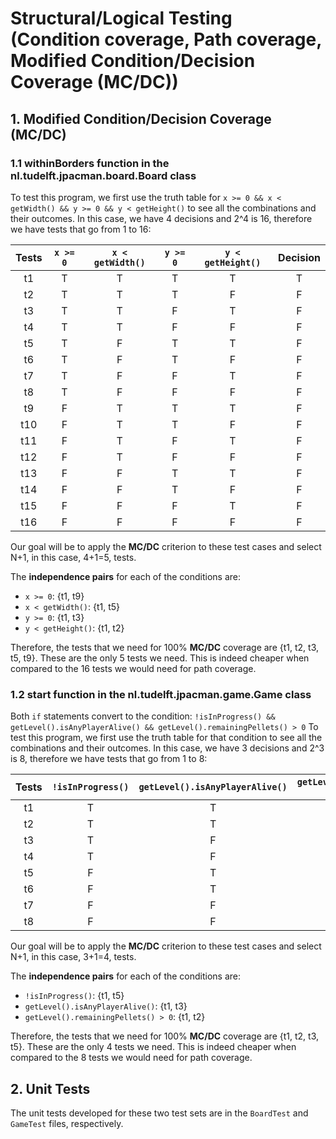 # Structural/Logical Testing (Condition coverage, Path coverage, Modified Condition/Decision Coverage (MC/DC))

## 1. Modified Condition/Decision Coverage (MC/DC)

### 1.1 withinBorders function in the nl.tudelft.jpacman.board.Board class

To test this program, we first use the truth table for `x >= 0 && x < getWidth() && y >= 0 && y < getHeight()` to see all the combinations and their outcomes.
In this case, we have 4 decisions and 2^4 is 16, therefore we have tests that go from 1 to 16:

| Tests | `x >= 0` | `x < getWidth()` | `y >= 0` | `y < getHeight()` | Decision |
|:-----:|:--------:|:----------------:|:--------:|:-----------------:|:--------:|
|   t1  |     T    |         T        |     T    |         T         |     T    |
|   t2  |     T    |         T        |     T    |         F         |     F    |
|   t3  |     T    |         T        |     F    |         T         |     F    |
|   t4  |     T    |         T        |     F    |         F         |     F    |
|   t5  |     T    |         F        |     T    |         T         |     F    |
|   t6  |     T    |         F        |     T    |         F         |     F    |
|   t7  |     T    |         F        |     F    |         T         |     F    |
|   t8  |     T    |         F        |     F    |         F         |     F    |
|   t9  |     F    |         T        |     T    |         T         |     F    |
|  t10  |     F    |         T        |     T    |         F         |     F    |
|  t11  |     F    |         T        |     F    |         T         |     F    |
|  t12  |     F    |         T        |     F    |         F         |     F    |
|  t13  |     F    |         F        |     T    |         T         |     F    |
|  t14  |     F    |         F        |     T    |         F         |     F    |
|  t15  |     F    |         F        |     F    |         T         |     F    |
|  t16  |     F    |         F        |     F    |         F         |     F    |

Our goal will be to apply the **MC/DC** criterion to these test cases and select N+1, in this case, 4+1=5, tests.

The **independence pairs** for each of the conditions are:

- `x >= 0`: {t1, t9}
- `x < getWidth()`: {t1, t5}
- `y >= 0`: {t1, t3}
- `y < getHeight()`: {t1, t2}

Therefore, the tests that we need for 100% **MC/DC** coverage are {t1, t2, t3, t5, t9}.
These are the only 5 tests we need.
This is indeed cheaper when compared to the 16 tests we would need for path coverage.

### 1.2 start function in the nl.tudelft.jpacman.game.Game class

Both `if` statements convert to the condition: `!isInProgress() && getLevel().isAnyPlayerAlive() && getLevel().remainingPellets() > 0`
To test this program, we first use the truth table for that condition to see all the combinations and their outcomes.
In this case, we have 3 decisions and 2^3 is 8, therefore we have tests that go from 1 to 8:

| Tests | `!isInProgress()` | `getLevel().isAnyPlayerAlive()` | `getLevel().remainingPellets() > 0` | Decision |
|:-----:|:----------------:|:-------------------------------:|:-----------------------------------:|:--------:|
|   t1  |         T        |                T                |                  T                  |     T    |
|   t2  |         T        |                T                |                  F                  |     F    |
|   t3  |         T        |                F                |                  T                  |     F    |
|   t4  |         T        |                F                |                  F                  |     F    |
|   t5  |         F        |                T                |                  T                  |     F    |
|   t6  |         F        |                T                |                  F                  |     F    |
|   t7  |         F        |                F                |                  T                  |     F    |
|   t8  |         F        |                F                |                  F                  |     F    |

Our goal will be to apply the **MC/DC** criterion to these test cases and select N+1, in this case, 3+1=4, tests.

The **independence pairs** for each of the conditions are:

- `!isInProgress()`: {t1, t5}
- `getLevel().isAnyPlayerAlive()`: {t1, t3}
- `getLevel().remainingPellets() > 0`: {t1, t2}

Therefore, the tests that we need for 100% **MC/DC** coverage are {t1, t2, t3, t5}.
These are the only 4 tests we need.
This is indeed cheaper when compared to the 8 tests we would need for path coverage.

## 2. Unit Tests

The unit tests developed for these two test sets are in the `BoardTest` and `GameTest` files, respectively.